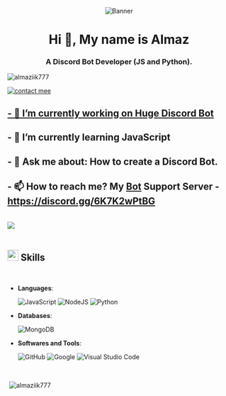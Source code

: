 <p align="center">
  <img src="https://i.ibb.co/mJR3gtv/Almaz-Banner-Top-GG.png" alt="Banner">
  
<h1 align="center">Hi 👋, My name is Almaz</h1>
<h3 align="center">A Discord Bot Developer (JS and Python).</h3>

<p align="left"> <img src="https://komarev.com/ghpvc/?username=almaziik777&label=Profile%20views&color=0068a8&style=flat" alt="almaziik777" /> </p>

<a href="https://discord.com/users/718458417232085104"> <img src="https://discord.c99.nl/widget/theme-1/718458417232085104.png" alt="contact mee">

## - 🔭 I’m currently working on [Huge Discord Bot](https://github.com/Almaziik777/Discord-Bot)

## - 🌱 I’m currently learning **JavaScript**

## - 💬 Ask me about: **How to create a Discord Bot.**

## - 📫 How to reach me? My [Bot](https://github.com/Almaziik777/Discord-Bot) Support Server - **https://discord.gg/6K7K2wPtBG**

<br>
<img src="https://user-images.githubusercontent.com/73097560/115834477-dbab4500-a447-11eb-908a-139a6edaec5c.gif"><br><br>

## <img src="https://media2.giphy.com/media/QssGEmpkyEOhBCb7e1/giphy.gif?cid=ecf05e47a0n3gi1bfqntqmob8g9aid1oyj2wr3ds3mg700bl&rid=giphy.gif" width ="25"><b> Skills</b>
<br>

<p align="center">

- **Languages**:
  
    ![JavaScript](https://img.shields.io/badge/JavaScript%20-%23F7DF1E.svg?style=for-the-badge&logo=javascript&logoColor=black)
    ![NodeJS](https://img.shields.io/badge/node.js-6DA55F?style=for-the-badge&logo=node.js&logoColor=white)
    ![Python](https://img.shields.io/badge/python-3670A0?style=for-the-badge&logo=python&logoColor=ffdd54)

- **Databases**:

    ![MongoDB](https://img.shields.io/badge/MongoDB-%234ea94b.svg?style=for-the-badge&logo=mongodb&logoColor=white)

- **Softwares and Tools**:
    
    ![GitHub](https://img.shields.io/badge/github-%23121011.svg?style=for-the-badge&logo=github&logoColor=white)
    ![Google](https://img.shields.io/badge/google-%234285F4.svg?style=for-the-badge&logo=google&logoColor=white)
    ![Visual Studio Code](https://img.shields.io/badge/Visual%20Studio%20Code-0078d7.svg?style=for-the-badge&logo=visual-studio-code&logoColor=white)

<br>

<p>&nbsp;<img align="center" src="https://github-readme-stats.vercel.app/api?username=almaziik777&show_icons=true&locale=en" alt="almaziik777" /></p>
